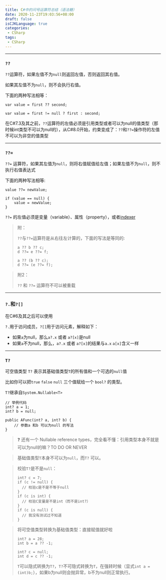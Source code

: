 ```yaml
---
title: C#中的问号运算符总结（语法糖）
date: 2020-11-23T19:03:56+08:00
draft: false
isCJKLanguage: true
categories:
 - CSharp
tags:
 - CSharp
---
```



---

### `??` 

`??`运算符，如果左值不为`null`则返回左值，否则返回其右值。

如果其左值不为`null`，则不会执行右值。

下面的两种写法相等：

```
var value = first ?? second;
```

```
var value = first != null ? first : second;
```
在C#7.3及其之前，`??`运算符的左值必须是引用类型或者可以为null的值类型（那时候int类型不可以为null的），从C#8.0开始，约束变成了：`??`和`??=`操作符的左值不可以为非空的值类型





---

###  `??=`

`??=` 运算符，如果其左值为`null`，则将右值赋值给左值；如果左值不为`null`，则不执行右值表达式

下面的两种写法相等:

```
value ??= newValue;
```

```
if (value == null) {
    value = newValue;
}
```

`??=` 的左值必须是变量（variable）、属性（property），或者[indexer](https://docs.microsoft.com/en-us/dotnet/csharp/programming-guide/indexers/)



> 附：
>
> `??`与`??=`运算符是从右往左计算的，下面的写法是等同的:
>
> ```
> a ?? b ?? c;
> d ??= e ??= f;
> ```
> ```
> a ?? (b ?? c);
> d ??= (e ??= f);
> ```

> 附2：
>
>  `??` 和 `??=` 运算符不可以被重载





---

### `?.`和`?[]`

在C#6及其之后可以使用

`?.`用于访问成员，`?[]`用于访问元素，解释如下：

- 如果`a`为null，那么`a?.x` 或者 `a?[x]`是null
- 如果`a`不为null，那么，`a?.x` 或者 `a?[x]`的结果与`a.x` `a[x]`含义一样





---

### `T?`

可空值类型 `T?` 表示其基础值类型`T`的所有值和一个可选的`null`值

比如你可以把`true` `false` `null` 三个值赋给一个 `bool?` 的类型。

`T?`继承自`System.Nullable<T>`

```
// 举例代码
int? a = 1;
int? b = null;

public AFunc(int? a, int? b) {
	// 参数a 和b 可以为null 的写法
}
```

> ❓ 还有一个 Nullable reference types，完全看不懂：引用类型本身不就是可以为null的嘛？TO DO OR NEVER

> 基础值类型`T`本身不可以为`null`，而`T?` 可以。

> 校验`T?`是不是`null`：
> ```
> int? c = 7;
> if (c != null) {
> 	// 校验c是不是不等于null
> }
> if (c is int) {
>  	// 校验C变量是不是int（而不是int?）
> }
> if (c is null) {
> 	// 我没有测试过不知道
> }
> ```

> 将可空值类型转换为基础值类型：直接赋值就好啦
>
> ```
> int? a = 28;
> int b = a ?? -1;
> 
> int? c = null;
> int d = c ?? -1;
> ```
>
> `T`可以隐式转换为`T?`，`T?`不可隐式转换为`T`，在强转时候（显式`int a = (int)b;`），如果b为null则会抛异常，b不为null则正常执行。

